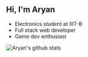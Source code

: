 ## Hi, I'm Aryan
- Electronics student at IIIT-B
- Full stack web developer
- Game dev enthusiast

![Aryan's github stats](https://github-readme-stats.vercel.app/api?username=zaryanz&theme=highcontrast&show_icons=true)
